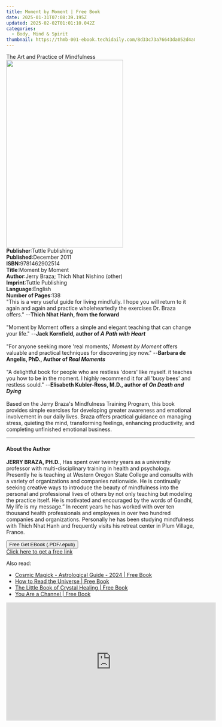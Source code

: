 ```yaml
---
title: Moment by Moment | Free Book
date: 2025-01-31T07:08:39.195Z
updated: 2025-02-02T01:01:10.042Z
categories:
  - Body, Mind & Spirit
thumbnail: https://thmb-001-ebook.techidaily.com/8d33c73a76643da052d4a8693b7dc10f51bb7452bbc9094bb0e700f2493aac32.jpg
---
```

<main id="book-container">
  <div class="flex flex-col">
    <div class="book-brief flex-1 py-6 px-4 sm:p-6 md:py-10 md:px-8">
      <!-- brief-->
      <div class="book-brief-main">The Art and Practice of Mindfulness</div>
    </div>
    <div
      class="book-meta-info flex-1 grid gap-4 col-start-1 col-end-3 row-start-1 sm:mb-6 sm:grid-cols-4 lg:gap-6 lg:col-start-2 lg:row-end-6 lg:row-span-6 lg:mb-0"
    >
      <div
        class="book-meta-info-left place-content-center mt-4 p-4 text-sm leading-6 col-start-2 col-span-2 dark:text-slate-400"
      >
        <img
          class="w-full h-500 object-cover rounded-lg sm:h-255 sm:col-span-2 lg:col-span-full"
          src="https://img-001-ebook.techidaily.com/efbd8623e81eed733c6b1dd051f07a09d1813db47d5b8906b5912db72ae6e54c.jpg"
          alt=""
          width="312"
          height="500"
        />
      </div>
      <div
        class="book-meta-info-right mt-2 col-start-1 row-start-2 col-span-3 self-center"
      >
        <!-- meta data  -->
        <div class="flex flex-col px-4 md:px-8">
          <div class="flex-1">
            <strong>Publisher</strong>:<span class="px-2"
              >Tuttle Publishing</span
            >
          </div>
          <div class="flex-1">
            <strong>Published</strong>:<span class="px-2">December 2011</span>
          </div>
          <div class="flex-1">
            <strong>ISBN</strong>:<span class="px-2">9781462902514</span>
          </div>
          <div class="flex-1">
            <strong>Title</strong>:<span class="px-2">Moment by Moment</span>
          </div>
          <div class="flex-1">
            <strong>Author</strong>:<span class="px-2"
              >Jerry Braza; Thich Nhat Nishino (other)</span
            >
          </div>
          <div class="flex-1">
            <strong>Imprint</strong>:<span class="px-2">Tuttle Publishing</span>
          </div>
          <div class="flex-1">
            <strong>Language</strong>:<span class="px-2">English</span>
          </div>
          <div class="flex-1">
            <strong>Number of Pages</strong>:<span class="px-2">138</span>
          </div>
        </div>
      </div>
    </div>
    <div class="book-description flex-1 py-6 px-4 sm:p-6 md:py-10 md:px-8">
      <div class="book-description-main">
        <div accordion-content="" id="description">
          "This is a very useful guide for living mindfully. I hope you will
          return to it again and again and practice wholeheartedly the exercises
          Dr. Braza offers." --<b>Thich Nhat Hanh, from the forward</b>
          <br /><br />"Moment by Moment offers a simple and elegant teaching
          that can change your life." --<b
            >Jack Kornfield, author of <i>A Path with Heart</i></b
          >
          <br /><br />"For anyone seeking more 'real moments,'
          <i>Moment by Moment</i> offers valuable and practical techniques for
          discovering joy now." --<b
            >Barbara de Angelis, PhD., Author of <i>Real Moments</i></b
          >
          <br /><br />"A delightful book for people who are restless 'doers'
          like myself. it teaches you how to be in the moment. I highly
          recommend it for all 'busy bees' and restless sould." --<b
            >Elisabeth Kubler-Ross, M.D., author of <i>On Death and Dying</i></b
          >
          <br /><br />Based on the Jerry Braza's Mindfulness Training Program,
          this book provides simple exercises for developing greater awareness
          and emotional involvement in our daily lives. Braza offers practical
          guidance on managing stress, quieting the mind, transforming feelings,
          enhancing productivity, and completing unfinished emotional business.
        </div>
        <div class="accordion-fader"></div>
      </div>
    </div>
    <div class="book-excerpts flex-1 py-6 px-4 sm:p-6 md:py-10 md:px-8">
      <!-- excerpts-->
      <div class="book-excerpts-main">
        <hr />
        <h4 class="placeholder placeholder-heading">
          <span>About the Author</span>
        </h4>
        <p>
          <b>JERRY BRAZA, PH.D.</b>, Has spent over twenty years as a university
          professor with multi-disciplinary training in health and psychology.
          Presently he is teaching at Western Oregon State College and consults
          with a variety of organizations and companies nationwide. He is
          continually seeking creative ways to introduce the beauty of
          mindfulness into the personal and professional lives of others by not
          only teaching but modeling the practice itself. He is motivated and
          encouraged by the words of Gandhi, My life is my message.” In recent
          years he has worked with over ten thousand health professionals and
          employees in over two hundred companies and organizations. Personally
          he has been studying mindfulness with Thich Nhat Hanh and frequently
          visits his retreat center in Plum Village, France.<br />
        </p>
      </div>
    </div>
    <div
      class="book-about-author flex-1 py-6 px-4 sm:p-6 md:py-10 md:px-8"
    ></div>
    <div class="book-free-get flex-1 py-6 px-4 sm:p-6 md:py-10 md:px-8">
      <button
        id="btn-free-get"
        class="bg-blue-500 hover:bg-blue-700 text-white font-bold py-2 px-4 rounded"
      >
        Free Get EBook (.PDF/.epub)
      </button>
      <div id="countdown-display" class="px-2 text-lg mt-2"></div>
      <a
        id="free-link"
        class="hidden bg-blue-500 hover:bg-blue-700 text-white font-bold py-2 px-4 rounded"
        href="https://www.ebooks.com/en-us/book/96512039/moment-by-moment/jerry-braza/"
        target="_blank"
        >Click here to get a free link</a
      >
    </div>
    <script>
      let countdownTime = 0;
      let countdownInterval = null;
      document
        .getElementById('btn-free-get')
        .addEventListener('click', startCountdown);
      function startCountdown() {
        countdownTime = new Date().getTime() + 60000 * 3;
        countdownInterval = setInterval(updateCountdown, 1000);
        document.getElementById('btn-free-get').disabled = true;
        document
          .getElementById('btn-free-get')
          .classList.add('bg-gray-500', 'cursor-not-allowed');
      }
      function updateCountdown() {
        let currentTime = new Date().getTime();
        let timeLeft = countdownTime - currentTime;
        let secondsLeft = Math.floor(timeLeft / 1000);
        document.getElementById('countdown-display').innerHTML =
          `Remaining time: ${secondsLeft} seconds.`;
        if (secondsLeft <= 0) {
          clearInterval(countdownInterval);
          document.getElementById('btn-free-get').classList.add('hidden');
          document.getElementById('free-link').classList.remove('hidden');
          document.getElementById('countdown-display').innerHTML = '';
        }
      }
    </script>
  </div>
</main>

<ins class="adsbygoogle"
      style="display:block"
      data-ad-client="ca-pub-7571918770474297"
      data-ad-slot="8358498916"
      data-ad-format="auto"
      data-full-width-responsive="true"></ins>
    

<span class="atpl-alsoreadstyle">Also read:</span>
<div><ul>
<li><a href="https://novels-ebooks.techidaily.com/211110143-9780645830927-cosmic-magick-astrological-guide-2024/"><u>Cosmic Magick - Astrological Guide - 2024 | Free Book</u></a></li>
<li><a href="https://novels-ebooks.techidaily.com/211110666-9781837991921-how-to-read-the-universe/"><u>How to Read the Universe | Free Book</u></a></li>
<li><a href="https://novels-ebooks.techidaily.com/211110662-9781837991334-the-little-book-of-crystal-healing/"><u>The Little Book of Crystal Healing | Free Book</u></a></li>
<li><a href="https://novels-ebooks.techidaily.com/211108921-9781401976774-you-are-a-channel/"><u>You Are a Channel | Free Book</u></a></li>
</ul></div>

<!-- affiliate ads begin -->
<iframe width="560" height="315" src="https://www.youtube.com/embed/K4lRBnNnd9k?si=5e0MbdOz-fF6Ry_k" title="YouTube video player" frameborder="0" allow="accelerometer; autoplay; clipboard-write; encrypted-media; gyroscope; picture-in-picture; web-share" referrerpolicy="strict-origin-when-cross-origin" allowfullscreen></iframe>
<!-- affiliate ads end -->

